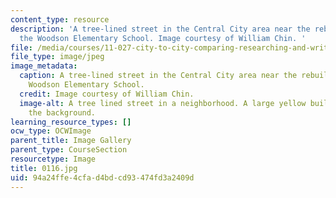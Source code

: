 ```yaml
---
content_type: resource
description: 'A tree-lined street in the Central City area near the rebuilding of
  the Woodson Elementary School. Image courtesy of William Chin. '
file: /media/courses/11-027-city-to-city-comparing-researching-and-writing-about-cities-new-orleans-spring-2011/94a24ffe4cfad4bdcd93474fd3a2409d_0116.jpg
file_type: image/jpeg
image_metadata:
  caption: A tree-lined street in the Central City area near the rebuilding of the
    Woodson Elementary School.
  credit: Image courtesy of William Chin.
  image-alt: A tree lined street in a neighborhood. A large yellow building is in
    the background.
learning_resource_types: []
ocw_type: OCWImage
parent_title: Image Gallery
parent_type: CourseSection
resourcetype: Image
title: 0116.jpg
uid: 94a24ffe-4cfa-d4bd-cd93-474fd3a2409d
---
```

